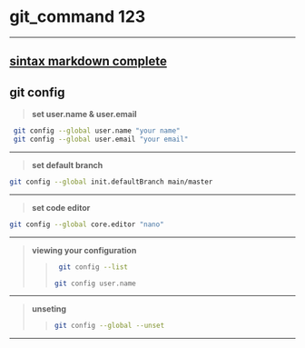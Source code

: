 # git_command 123
 ---
[sintax markdown complete](https://chatgpt.com/share/68d58acb-45d4-8010-bff7-a1d500bfec28)
---
## git config
  >  **set user.name & user.email**
  ```bash
   git config --global user.name "your name"
   git config --global user.email "your email"
   ```
  ---
  > **set default branch**
  ```bash
  git config --global init.defaultBranch main/master
  ```
  ---
  > **set code editor**
  ```bash
  git config --global core.editor "nano"
  ```
  --- 
> **viewing your configuration**
>>  ```bash
>>   git config --list
>>    ```
>>    ```bash
>>    git config user.name
>>    ```
  --- 
> **unseting**
>> ```bash
>> git config --global --unset 
>> ```
  --- 
